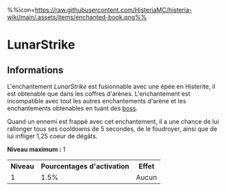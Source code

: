 %%icon=https://raw.githubusercontent.com/HisteriaMC/histeria-wiki/main/.assets/items/enchanted-book.png%%
# LunarStrike

## Informations
L'enchantement *LunarStrike* est fusionnable avec une épée en Histerite, il est obtenable que dans les coffres d'arènes. L'enchantement est incompatible avec tout les autres enchantements d'arène et les enchantements obtenables en tuant des [boss](https://histeria.fr/wiki/boss).

Quand un ennemi est frappé avec cet enchantement, il a une chance de lui rallonger tous ses cooldowns de 5 secondes, de le foudroyer, ainsi que de lui infliger 1,25 coeur de dégâts.

**Niveau maximum :** 1

<table>
  <tr>
    <th>Niveau</th>
    <th>Pourcentages d'activation</th>
    <th>Effet</th>
  </tr>
  <tr>
    <td>1</td>
    <td>1.5%</td>
    <td>Aucun</td>
  </tr>
</table>
